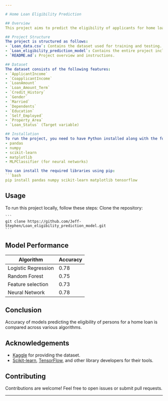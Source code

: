 ```yaml
---

# Home Loan Eligibility Prediction

## Overview
This project aims to predict the eligibility of applicants for home loans using various machine learning algorithms. The dataset used includes applicant details and loan information. The goal is to create models that can accurately predict whether an applicant is eligible for a loan.

## Project Structure
The project is structured as follows:
- `Loan_data.csv`: Contains the dataset used for training and testing.
- `Loan_eligibility_prediction_model`: Contains the entire project including EDA, model and evaluation.
- `README.md`: Project overview and instructions.

## Dataset
The dataset consists of the following features:
- `ApplicantIncome`
- `CoapplicantIncome`
- `LoanAmount`
- `Loan_Amount_Term`
- `Credit_History`
- `Gender`
- `Married`
- `Dependents`
- `Education`
- `Self_Employed`
- `Property_Area`
- `Loan_Status` (Target variable)

## Installation
To run the project, you need to have Python installed along with the following libraries:
- pandas
- numpy
- scikit-learn
- matplotlib
- MLPClassifier (for neural networks)

You can install the required libraries using pip:
```bash
pip install pandas numpy scikit-learn matplotlib tensorflow
```

## Usage
To run this project locally, follow these steps:
Clone the repository:

    ```
    git clone https://github.com/Jeff-Stephen/Loan_eligibility_prediction_model.git
    ```


## Model Performance
| Algorithm           | Accuracy |
|---------------------|----------|
| Logistic Regression | 0.78     |
| Random Forest       | 0.75     |
| Feature selection   | 0.73     |
| Neural Network      | 0.78     |


## Conclusion
Accuracy of models predicting the eligibility of persons for a home loan is compared across various algorithms.


## Acknowledgements
- [Kaggle](https://www.kaggle.com/) for providing the dataset.
- [Scikit-learn](https://scikit-learn.org/), [TensorFlow](https://www.tensorflow.org/), and other library developers for their tools.

## Contributing
Contributions are welcome! Feel free to open issues or submit pull requests.


---
```

